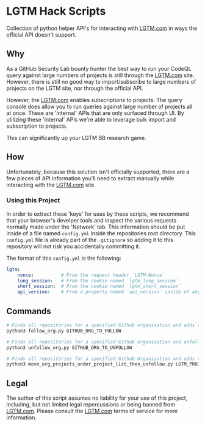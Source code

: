 # LGTM Hack Scripts

Collection of python helper API's for interacting with [LGTM.com](https://lgtm.com) in ways the official API doesn't support.

## Why

As a GitHub Security Lab bounty hunter the best way to run your CodeQL query against large numbers of projects is still
through the [LGTM.com](https://lgtm.com) site. However, there is still no good way to import/subscribe to large numbers
of projects on the LGTM site, nor through the official API.

However, the [LGTM.com](https://lgtm.com) enables subscriptions to projects. The query console
does allow you to run queries against large number of projects all at once. These are 'internal' APIs that are only
surfaced through UI. By utilizing these 'internal' APIs we're able to leverage bulk import and subscription to projects.

This can significantly up your LGTM BB research game.

## How

Unfortunately, because this solution isn't officially supported, there are a few pieces of API information you'll
need to extract manually while interacting with the [LGTM.com](https://lgtm.com) site.

### Using this Project

In order to extract these 'keys' for uses by these scripts, we recommend that your browser's develper tools
and inspect the various requests normally made under the 'Network' tab. This information should be put inside of a
file named `config.yml` inside the repositories root directory. This `config.yml` file is already part of the
`.gitignore` so adding it to this repository will not risk you accidentally committing it.

The format of this `config.yml` is the following:

```yaml
lgtm:
    nonce:          # From the request header `LGTM-Nonce`
    long_session:   # From the cookie named `lgtm_long_session`
    short_session:  # From the cookie named `lgtm_short_session`
    api_version:    # From a property named `api_version` inside of any JSON POST request made
```

## Commands

```bash
# Finds all repositories for a specified Github organization and adds them to your LGTM's account's project list. (note: this will only follow repos that contain Kotlin, Java, and Groovy languages).
python3 follow_org.py GITHUB_ORG_TO_FOLLOW

# Finds all repositories for a specified Github organization and unfollows them from your LGTM account's project list.
python3 unfollow_org.py GITHUB_ORG_TO_UNFOLLOW

# Finds all repositories for a specified Github Organization and adds them to your specified LGTM account's project list.
python3 move_org_projects_under_project_list_then_unfollow.py LGTM_PROJECT_LIST_NAME GITHUB_ORG
```

## Legal

The author of this script assumes no liability for your use of this project, including,
but not limited legal repercussions or being banned from [LGTM.com](https://lgtm.com).
Please consult the [LGTM.com](https://lgtm.com) terms of service for more information.
